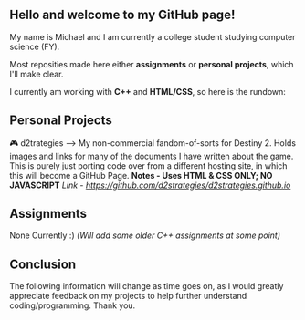 Hello and welcome to my GitHub page!
------------------------------------
My name is Michael and I am currently a college student studying computer science (FY).

Most reposities made here either **assignments** or **personal projects**, which I'll make clear.

I currently am working with **C++** and **HTML/CSS**, so here is the rundown:


 Personal Projects
-------------------

🎮 d2trategies --> My non-commercial fandom-of-sorts for Destiny 2. Holds images and links for many of the documents I have written about the game.
                   This is purely just porting code over from a different hosting site, in which this will become a GitHub Page.
                   **Notes - Uses HTML & CSS ONLY; NO JAVASCRIPT**
_Link - https://github.com/d2strategies/d2strategies.github.io_


   Assignments
------------------

None Currently :) 
_(Will add some older C++ assignments at some point)_


   Conclusion
-----------------

The following information will change as time goes on, as I would greatly appreciate feedback on my projects to help further understand coding/programming.
Thank you.
